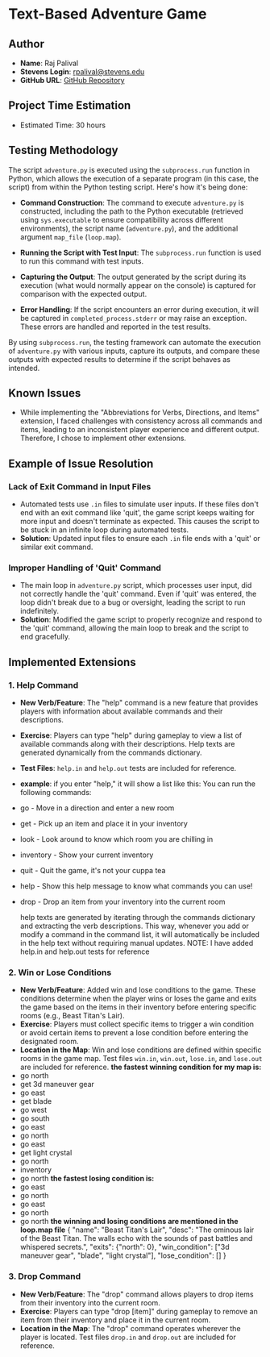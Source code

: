 # Text-Based Adventure Game

## Author
- **Name**: Raj Palival
- **Stevens Login**: rpalival@stevens.edu
- **GitHub URL**: [GitHub Repository](https://github.com/rpalival/cs515-project2)

## Project Time Estimation
- Estimated Time: 30 hours

## Testing Methodology
The script `adventure.py` is executed using the `subprocess.run` function in Python, which allows the execution of a separate program (in this case, the script) from within the Python testing script. Here's how it's being done:

- **Command Construction**: The command to execute `adventure.py` is constructed, including the path to the Python executable (retrieved using `sys.executable` to ensure compatibility across different environments), the script name (`adventure.py`), and the additional argument `map_file` (`loop.map`).

- **Running the Script with Test Input**: The `subprocess.run` function is used to run this command with test inputs.

- **Capturing the Output**: The output generated by the script during its execution (what would normally appear on the console) is captured for comparison with the expected output.

- **Error Handling**: If the script encounters an error during execution, it will be captured in `completed_process.stderr` or may raise an exception. These errors are handled and reported in the test results.

By using `subprocess.run`, the testing framework can automate the execution of `adventure.py` with various inputs, capture its outputs, and compare these outputs with expected results to determine if the script behaves as intended.

## Known Issues
- While implementing the "Abbreviations for Verbs, Directions, and Items" extension, I faced challenges with consistency across all commands and items, leading to an inconsistent player experience and different output. Therefore, I chose to implement other extensions.

## Example of Issue Resolution
### Lack of Exit Command in Input Files
- Automated tests use `.in` files to simulate user inputs. If these files don't end with an exit command like 'quit', the game script keeps waiting for more input and doesn't terminate as expected. This causes the script to be stuck in an infinite loop during automated tests.
- **Solution**: Updated input files to ensure each `.in` file ends with a 'quit' or similar exit command.

### Improper Handling of 'Quit' Command
- The main loop in `adventure.py` script, which processes user input, did not correctly handle the 'quit' command. Even if 'quit' was entered, the loop didn't break due to a bug or oversight, leading the script to run indefinitely.
- **Solution**: Modified the game script to properly recognize and respond to the 'quit' command, allowing the main loop to break and the script to end gracefully.

## Implemented Extensions
### 1. Help Command
- **New Verb/Feature**: The "help" command is a new feature that provides players with information about available commands and their descriptions.
- **Exercise**: Players can type "help" during gameplay to view a list of available commands along with their descriptions. Help texts are generated dynamically from the commands dictionary.
- **Test Files**: `help.in` and `help.out` tests are included for reference.
- **example**:
if you enter "help," it will show a list like this:
You can run the following commands:
- go - Move in a direction and enter a new room
- get - Pick up an item and place it in your inventory
- look - Look around to know which room you are chilling in
- inventory - Show your current inventory
- quit - Quit the game, it's not your cuppa tea
- help - Show this help message to know what commands you can use!
- drop - Drop an item from your inventory into the current room

    help texts are generated by iterating through the commands dictionary and extracting the verb descriptions. This way, whenever you add or modify a command in the command list, it will       automatically be included in the help text without requiring manual updates.
    NOTE: I have added help.in and help.out tests for reference



### 2. Win or Lose Conditions
- **New Verb/Feature**: Added win and lose conditions to the game. These conditions determine when the player wins or loses the game and exits the game based on the items in their inventory before entering specific rooms (e.g., Beast Titan's Lair).
- **Exercise**: Players must collect specific items to trigger a win condition or avoid certain items to prevent a lose condition before entering the designated room.
- **Location in the Map**: Win and lose conditions are defined within specific rooms in the game map. Test files `win.in`, `win.out`, `lose.in`, and `lose.out` are included for reference.
**the fastest winning condition for my map is:**
- go north
- get 3d maneuver gear
- go east
- get blade
- go west
- go south
- go east
- go north
- go east
- get light crystal
- go north
- inventory
- go north
**the fastest losing condition is:**
- go east
- go north
- go east
- go north
- go north
**the winning and losing conditions are mentioned in the loop.map file**
 {
    "name": "Beast Titan's Lair",
    "desc": "The ominous lair of the Beast Titan. The walls echo with the sounds of past battles and whispered secrets.",
    "exits": {"north": 0},
    "win_condition": ["3d maneuver gear", "blade", "light crystal"],
    "lose_condition": []
 }


### 3. Drop Command
- **New Verb/Feature**: The "drop" command allows players to drop items from their inventory into the current room.
- **Exercise**: Players can type "drop [item]" during gameplay to remove an item from their inventory and place it in the current room.
- **Location in the Map**: The "drop" command operates wherever the player is located. Test files `drop.in` and `drop.out` are included for reference.
